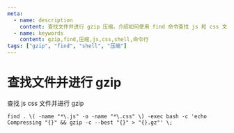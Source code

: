 ```yaml
---
meta:
  - name: description
    content: 查找文件并进行 gzip 压缩，介绍如何使用 find 命令查找 js 和 css 文件并进行 gzip 压缩
  - name: keywords
    content: gzip,find,压缩,js,css,shell,命令行
tags: ["gzip", "find", "shell", "压缩"]
---
```


# 查找文件并进行 gzip

查找 js css 文件并进行 gzip


```shell
find . \( -name "*\.js" -o -name "*\.css" \) -exec bash -c 'echo Compressing "{}" && gzip -c --best "{}" > "{}.gz"' \;
```


